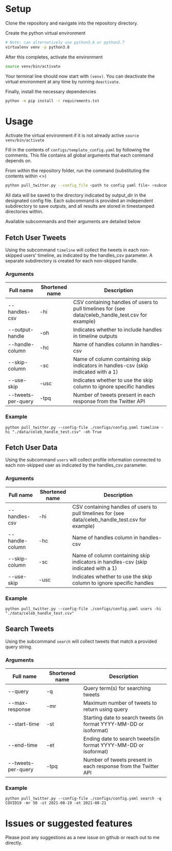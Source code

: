 # Setup
Clone the repository and navigate into the repository directory. 

Create the python virtual environment
```bash
# Note: can alternatively use python3.6 or python3.7
virtualenv venv -p python3.8
```

After this completes, activate the environment
```bash
source venv/bin/activate
```
Your terminal line should now start with `(venv)`. 
You can deactivate the virtual environment at any time by running `deactivate`.  

Finally, install the necessary dependencies
```bash
python -m pip install -r requirements.txt
```

# Usage

Activate the virtual environment if it is not already active `source venv/bin/activate`

Fill in the contents of `configs/template_config.yaml` by following the comments.
This file contains all global arguments that each command depends on.

From within the repository folder, run the command (substituting the contents within <>)
```bash
python pull_twitter.py --config_file <path to config yaml file> <subcommand> <subcommand arguments>
```

All data will be saved to the directory indicated by output_dir in the designated config file.  Each subcommand is provided an independent subdirectory to save outputs, and all results are stored in timestamped directories within.

Available subcommands and their arguments are detailed below
## Fetch User Tweets

Using the subcommand `timeline` will collect the tweets in each non-skipped users' timeline, as indicated by the handles_csv parameter.  A separate subdirectory is created for each non-skipped handle.

### Arguments
| Full name | Shortened name | Description |
| --------- | -------------- | ----------- |
| --handles-csv | -hi | CSV containing handles of users to pull timelines for (see data/celeb_handle_test.csv for example) |
| --output-handle | -oh | Indicates whether to include handles in timeline outputs |
| --handle-column | -hc | Name of handles column in handles-csv |
| --skip-column | -sc | Name of column containing skip indicators in handles-csv (skip indicated with a 1) |
| --use-skip | -usc | Indicates whether to use the skip column to ignore specific handles |
| --tweets-per-query | -tpq | Number of tweets present in each response from the Twitter API |

### Example
```python pull_twitter.py --config-file ./configs/config.yaml timeline -hi "./data/celeb_handle_test.csv" -oh True```

## Fetch User Data

Using the subcommand `users` will collect profile information connected to each non-skipped user as indicated by the handles_csv parameter.

### Arguments
| Full name | Shortened name | Description |
| --------- | -------------- | ----------- |
| --handles-csv | -hi | CSV containing handles of users to pull timelines for (see data/celeb_handle_test.csv for example) |
| --handle-column | -hc | Name of handles column in handles-csv |
| --skip-column | -sc | Name of column containing skip indicators in handles-csv (skip indicated with a 1) |
| --use-skip | -usc | Indicates whether to use the skip column to ignore specific handles |

### Example
```python pull_twitter.py --config-file ./configs/config.yaml users -hi "./data/celeb_handle_test.csv"```

## Search Tweets

Using the subcommand `search` will collect tweets that match a provided query string.

### Arguments
| Full name | Shortened name | Description |
| --------- | -------------- | ----------- |
| --query   |       -q       | Query term(s) for searching tweets |
| --max-response | -mr | Maximum number of tweets to return using query |
| --start-time | -st | Starting date to search tweets (in format YYYY-MM-DD or isoformat) |
| --end-time | -et | Ending date to search tweets(in format YYYY-MM-DD or isoformat) |
| --tweets-per-query | -tpq | Number of tweets present in each response from the Twitter API |


### Example
```python pull_twitter.py --config-file ./configs/config.yaml search -q COVID19 -mr 50 -st 2021-08-19 -et 2021-08-21```

# Issues or suggested features
Please post any suggestions as a new issue on github or reach out to me directly.  
